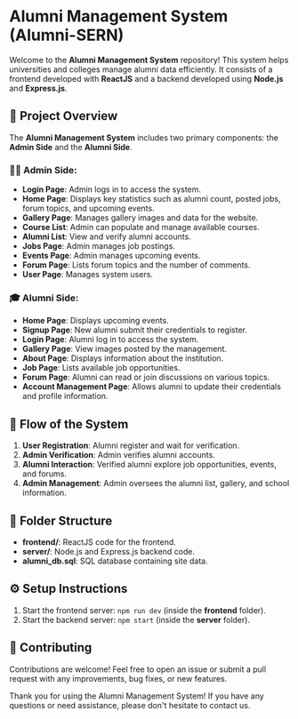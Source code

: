 # Alumni Management System (Alumni-SERN)

Welcome to the **Alumni Management System** repository! This system helps universities and colleges manage alumni data efficiently. It consists of a frontend developed with **ReactJS** and a backend developed using **Node.js** and **Express.js**.

## 🎯 Project Overview

The **Alumni Management System** includes two primary components: the **Admin Side** and the **Alumni Side**.

### 👨‍💼 **Admin Side**:
- **Login Page**: Admin logs in to access the system.
- **Home Page**: Displays key statistics such as alumni count, posted jobs, forum topics, and upcoming events.
- **Gallery Page**: Manages gallery images and data for the website.
- **Course List**: Admin can populate and manage available courses.
- **Alumni List**: View and verify alumni accounts.
- **Jobs Page**: Admin manages job postings.
- **Events Page**: Admin manages upcoming events.
- **Forum Page**: Lists forum topics and the number of comments.
- **User Page**: Manages system users.

### 🎓 **Alumni Side**:
- **Home Page**: Displays upcoming events.
- **Signup Page**: New alumni submit their credentials to register.
- **Login Page**: Alumni log in to access the system.
- **Gallery Page**: View images posted by the management.
- **About Page**: Displays information about the institution.
- **Job Page**: Lists available job opportunities.
- **Forum Page**: Alumni can read or join discussions on various topics.
- **Account Management Page**: Allows alumni to update their credentials and profile information.

## 🔄 **Flow of the System**
1. **User Registration**: Alumni register and wait for verification.
2. **Admin Verification**: Admin verifies alumni accounts.
3. **Alumni Interaction**: Verified alumni explore job opportunities, events, and forums.
4. **Admin Management**: Admin oversees the alumni list, gallery, and school information.

## 📂 **Folder Structure**
- **frontend/**: ReactJS code for the frontend.
- **server/**: Node.js and Express.js backend code.
- **alumni_db.sql**: SQL database containing site data.

## ⚙️ **Setup Instructions**
1. Start the frontend server: `npm run dev` (inside the **frontend** folder).
2. Start the backend server: `npm start` (inside the **server** folder).

## 🤝 **Contributing**
Contributions are welcome! Feel free to open an issue or submit a pull request with any improvements, bug fixes, or new features.

Thank you for using the Alumni Management System! If you have any questions or need assistance, please don't hesitate to contact us.
